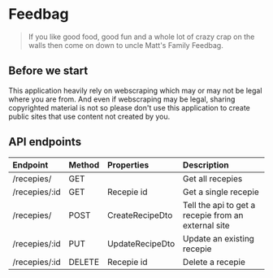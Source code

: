 # Feedbag
> If you like good food, good fun  and a whole lot of crazy crap on the walls  then come on down to uncle Matt's Family Feedbag.

## Before we start
This application heavily rely on webscraping which may or may not be legal where you are from. And even if webscraping may be legal, sharing copyrighted material is not so please don't use this application to create public sites that use content not created by you.

## API endpoints
| Endpoint | Method | Properties | Description |
| :------------- | :------------- |:------------- |:------------- |
| /recepies/ | GET |  | Get all recepies |
| /recepies/:id | GET | Recepie id | Get a single recepie |
| /recepies/ | POST | CreateRecipeDto | Tell the api to get a recepie from an external site |
| /recepies/:id | PUT | UpdateRecipeDto | Update an existing recepie |
| /recepies/:id | DELETE | Recepie id | Delete a recepie |
